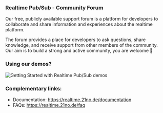 ### Realtime Pub/Sub - Community Forum
Our free, publicly available support forum is a platform for developers to collaborate and share information and experiences about the realtime platform.  

The forum provides a place for developers to ask questions, share knowledge, and receive support from other members of the community.  
Our aim is to build a strong and active community, you are welcome 💚

### Using our demos?
<div align="left">
  <img src="https://realtime.21no.de/getting-started/img/getting-started-2024.gif" alt="Getting Started with Realtime Pub/Sub demos"></a>
</div>

### Complementary links:
- Documentation: https://realtime.21no.de/documentation
- FAQs: https://realtime.21no.de/faq

